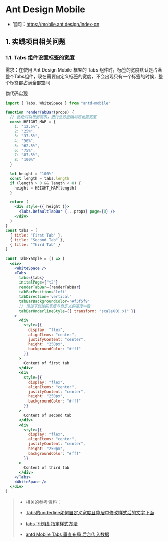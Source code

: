 # Ant Design Mobile

- 官网：https://mobile.ant.design/index-cn

## 1. 实践项目相关问题
### 1.1. Tabs 组件设置标签的宽度

需求：在使用 Ant Design Mobile 框架的 Tabs 组件时，标签的宽度默认是占满整个Tabs组件，现在需要自定义标签的宽度，不会出现只有一个标签的时候，整个标签都占满全部空间

伪代码实现

```jsx
import { Tabs, WhiteSpace } from "antd-mobile"

function renderTabBar(props) {
  // 此处可以根据需求，进行业务逻辑动态设置宽度
  const HEIGHT_MAP = {
    1: "12.5%",
    2: "25%",
    3: "37.5%",
    4: "50%",
    5: "62.5%",
    6: "75%",
    7: "87.5%",
    8: "100%"
  }

  let height = "100%"
  const length = tabs.length
  if (length > 0 && length < 8) {
    height = HEIGHT_MAP[length]
  }

  return (
    <div style={{ height }}>
      <Tabs.DefaultTabBar {...props} page={8} />
    </div>
  )
}
const tabs = [
  { title: "First Tab" },
  { title: "Second Tab" },
  { title: "Third Tab" }
]

const TabExample = () => (
  <div>
    <WhiteSpace />
    <Tabs
      tabs={tabs}
      initalPage={"t2"}
      renderTabBar={renderTabBar}
      tabBarPosition='left'
      tabDirection='vertical'
      tabBarBackgroundColor='#f3f5f9'
      // 增加下划线的宽度与自定义的宽度一致
      tabBarUnderlineStyle={{ transform: "scaleX(0.x)" }}
    >
      <div
        style={{
          display: "flex",
          alignItems: "center",
          justifyContent: "center",
          height: "250px",
          backgroundColor: "#fff"
        }}
      >
        Content of first tab
      </div>
      <div
        style={{
          display: "flex",
          alignItems: "center",
          justifyContent: "center",
          height: "250px",
          backgroundColor: "#fff"
        }}
      >
        Content of second tab
      </div>
      <div
        style={{
          display: "flex",
          alignItems: "center",
          justifyContent: "center",
          height: "250px",
          backgroundColor: "#fff"
        }}
      >
        Content of third tab
      </div>
    </Tabs>
    <WhiteSpace />
  </div>
)
```

> - 相关的参考资料：
>
> - [Tabs的underline如何自定义宽度且能居中修改样式后的文字下面](https://github.com/ant-design/ant-design-mobile/issues/3322)
> - [tabs 下划线 指定样式方法](https://github.com/ant-design/ant-design-mobile/issues/3325)
> - [antd Mobile Tabs 垂直布局 后台传入数据](https://blog.csdn.net/qq_37786243/article/details/89280048)

